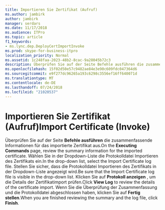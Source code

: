 ```yaml
---
title: Importieren Sie Zertifikat (Aufruf)
ms.author: jambirk
author: jambirk
manager: serdars
ms.date: 11/17/2018
ms.audience: ITPro
ms.topic: article
f1_keywords:
- ms.lync.dep.DeployCertImportInvoke
ms.prod: skype-for-business-itpro
localization_priority: Normal
ms.assetid: 1c248faa-2023-48b2-8cac-9a28045b72c3
description: Überprüfen Sie auf der Seite Befehle ausführen die zusammenfassende Informationen für das importierte Zertifikat aus. Wählen Sie in der Dropdown-Liste die Protokolldatei Importieren des Zertifikats ein. Stellen Sie sicher, dass die Protokolldatei Importieren des Zertifikats in der Dropdown-Liste angezeigt wird. Klicken Sie auf Protokoll anzeigen, um die Details der Zertifikatimport prüfen. Wenn Sie die Überprüfung der Zusammenfassung und die Protokolldatei abgeschlossen haben, klicken Sie auf Fertig stellen.
ms.openlocfilehash: 15f02d50e57c9482ae84e3e90c609fdc047364d6
ms.sourcegitcommit: e9f277dc96265a193c6298c3556ef16ff640071d
ms.translationtype: MT
ms.contentlocale: de-DE
ms.lasthandoff: 07/24/2018
ms.locfileid: "21020537"
---
```

# <a name="import-certificate-invoke"></a><span data-ttu-id="a6744-107">Importieren Sie Zertifikat (Aufruf)</span><span class="sxs-lookup"><span data-stu-id="a6744-107">Import Certificate (Invoke)</span></span>
 
<span data-ttu-id="a6744-108">Überprüfen Sie auf der Seite **Befehle ausführen** die zusammenfassende Informationen für das importierte Zertifikat aus.</span><span class="sxs-lookup"><span data-stu-id="a6744-108">On the **Executing Commands** page, review the summary information for the imported certificate.</span></span> <span data-ttu-id="a6744-109">Wählen Sie in der Dropdown-Liste die Protokolldatei Importieren des Zertifikats ein.</span><span class="sxs-lookup"><span data-stu-id="a6744-109">In the drop-down list, select the Import Certificate log file.</span></span> <span data-ttu-id="a6744-110">Stellen Sie sicher, dass die Protokolldatei Importieren des Zertifikats in der Dropdown-Liste angezeigt wird.</span><span class="sxs-lookup"><span data-stu-id="a6744-110">Be sure that the Import Certificate log file is visible in the drop-down list.</span></span> <span data-ttu-id="a6744-111">Klicken Sie auf **Protokoll anzeigen** , um die Details der Zertifikatimport prüfen.</span><span class="sxs-lookup"><span data-stu-id="a6744-111">Click **View Log** to review the details of the certificate import.</span></span> <span data-ttu-id="a6744-112">Wenn Sie die Überprüfung der Zusammenfassung und die Protokolldatei abgeschlossen haben, klicken Sie auf **Fertig stellen**.</span><span class="sxs-lookup"><span data-stu-id="a6744-112">When you are finished reviewing the summary and the log file, click **Finish**.</span></span>
  

